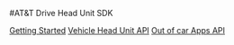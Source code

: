 #AT&T Drive Head Unit SDK

[Getting Started](Setup.md)
[Vehicle Head Unit API](VehicleAPI.md)
[Out of car Apps API](http://ericsson-innovate.github.io/hackathon-portal/#/api-documentation)